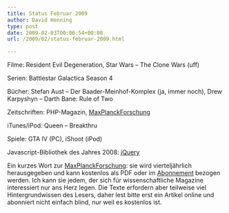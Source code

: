 ```yaml
---
title: Status Februar 2009
author: David Henning
type: post
date: 2009-02-03T00:06:54+00:00
url: /2009/02/status-februar-2009.html

---
```

Filme: Resident Evil Degeneration, Star Wars &#8211; The Clone Wars (uff)

Serien: Battlestar Galactica Season 4

Bücher: Stefan Aust &#8211; Der Baader-Meinhof-Komplex (ja, immer noch), Drew Karpyshyn &#8211; Darth Bane: Rule of Two

Zeitschriften: PHP-Magazin, [MaxPlanckForschung][1]

iTunes/iPod: Queen &#8211; Breakthru

Spiele: GTA IV (PC), iShoot (iPod)

Javascript-Bibliothek des Jahres 2008: [jQuery][2] 

Ein kurzes Wort zur [MaxPlanckForschung][1]: sie wird vierteljährlich herausgegeben und kann kostenlos als PDF oder im [Abonnement][3] bezogen werden. Ich kann sie jedem, der sich für wissenschaftliche Magazine interessiert nur ans Herz legen. Die Texte erfordern aber teilweise viel Hintergrundwissen des Lesers, daher lest bitte erst ein Artikel online und abonniert nicht einfach blind, nur weil es kostenlos ist.

 [1]: http://www.mpg.de/bilderBerichteDokumente/multimedial/mpForschung/index.html
 [2]: http://jquery.com/
 [3]: http://www.mpg.de/metanavi/kontakt/kontaktformular/indexBestMPF.html